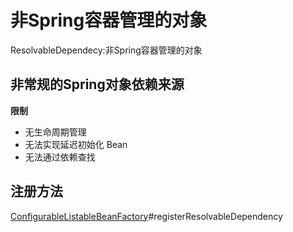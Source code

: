 # **非Spring容器管理的对象**
ResolvableDependecy:非Spring容器管理的对象
## **非常规的Spring对象依赖来源**
**限制**  
* 无生命周期管理
* 无法实现延迟初始化 Bean
* 无法通过依赖查找
## **注册方法**
[ConfigurableListableBeanFactory](https://github.com/spring-projects/spring-framework/blob/main/spring-beans/src/main/java/org/springframework/beans/factory/config/ConfigurableListableBeanFactory.java)#registerResolvableDependency
